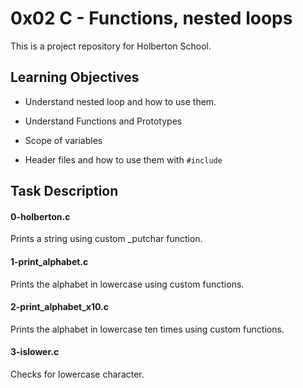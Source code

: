 # 0x02 C - Functions, nested loops

This is a project repository for Holberton School.

## Learning Objectives

- Understand nested loop and how to use them.

- Understand Functions and Prototypes

- Scope of variables

- Header files and how to use them with ``` #include ```

## Task Description


#### 0-holberton.c
Prints a string using custom _putchar function.

#### 1-print_alphabet.c
Prints the alphabet in lowercase using custom functions.

#### 2-print_alphabet_x10.c
Prints the alphabet in lowercase ten times using custom functions.

#### 3-islower.c
Checks for lowercase character.